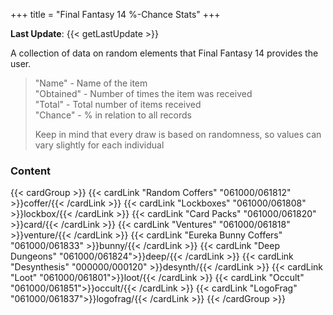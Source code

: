 +++
title = "Final Fantasy 14 %-Chance Stats"
+++

**Last Update**: {{< getLastUpdate >}}

A collection of data on random elements that Final Fantasy 14 provides the user.  

> "Name" - Name of the item  
> "Obtained" - Number of times the item was received  
> "Total" - Total number of items received  
> "Chance" - % in relation to all records      
>   
> Keep in mind that every draw is based on randomness, so values can vary slightly for each individual

### Content

{{< cardGroup >}}
    {{< cardLink "Random Coffers" "061000/061812" >}}coffer/{{< /cardLink >}}
    {{< cardLink "Lockboxes" "061000/061808" >}}lockbox/{{< /cardLink >}}
    {{< cardLink "Card Packs" "061000/061820" >}}card/{{< /cardLink >}}
    {{< cardLink "Ventures" "061000/061818" >}}venture/{{< /cardLink >}}
    {{< cardLink "Eureka Bunny Coffers" "061000/061833" >}}bunny/{{< /cardLink >}}
    {{< cardLink "Deep Dungeons" "061000/061824">}}deep/{{< /cardLink >}}
    {{< cardLink "Desynthesis" "000000/000120" >}}desynth/{{< /cardLink >}}
    {{< cardLink "Loot" "061000/061801">}}loot/{{< /cardLink >}}
    {{< cardLink "Occult" "061000/061851">}}occult/{{< /cardLink >}}
    {{< cardLink "LogoFrag" "061000/061837">}}logofrag/{{< /cardLink >}}
{{< /cardGroup >}}
